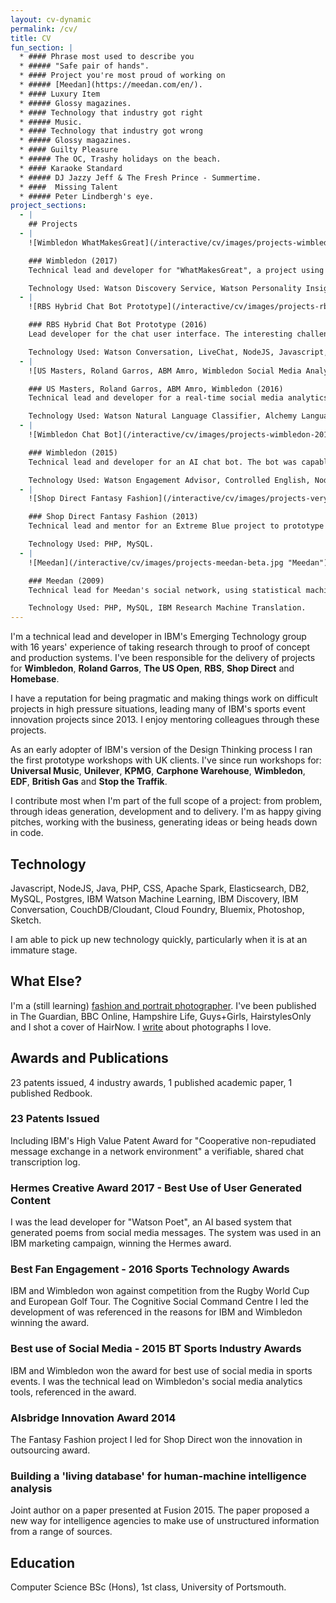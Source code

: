 ```yaml
---
layout: cv-dynamic
permalink: /cv/
title: CV
fun_section: |
  * #### Phrase most used to describe you
  * ##### "Safe pair of hands".
  * #### Project you're most proud of working on
  * ##### [Meedan](https://meedan.com/en/).
  * #### Luxury Item
  * ##### Glossy magazines.
  * #### Technology that industry got right
  * ##### Music.
  * #### Technology that industry got wrong
  * ##### Glossy magazines.
  * #### Guilty Pleasure
  * ##### The OC, Trashy holidays on the beach.
  * #### Karaoke Standard
  * ##### DJ Jazzy Jeff & The Fresh Prince - Summertime.
  * ####  Missing Talent
  * ##### Peter Lindbergh's eye.
project_sections:
  - |
    ## Projects
  - |
    ![Wimbledon WhatMakesGreat](/interactive/cv/images/projects-wimbledon-2017.jpg "Wimbledon WhatMakesGreat")

    ### Wimbledon (2017)
    Technical lead and developer for "WhatMakesGreat", a project using machine learning with structured and unstructured data to understand what makes a great Wimbledon champion. The output of this project was used in articles for The Telegraph, Wimbledon's Facebook page, digital advertising at Heathrow airport, print newspapers and IBM's marketing campaign.

    Technology Used: Watson Discovery Service, Watson Personality Insights, NodeJS, DB2, Cloud Foundry/Bluemix.
  - |
    ![RBS Hybrid Chat Bot Prototype](/interactive/cv/images/projects-rbs.jpg "RBS Hybrid Chat Bot Prototype")

    ### RBS Hybrid Chat Bot Prototype (2016)
    Lead developer for the chat user interface. The interesting challenge was to avoid the transition between bot and human being seamless, but still remain smooth. Research indicated that users want to know if they are talking to a human or machine.

    Technology Used: Watson Conversation, LiveChat, NodeJS, Javascript, Cloud Foundry/Bluemix.
  - |
    ![US Masters, Roland Garros, ABM Amro, Wimbledon Social Media Analytics](/interactive/cv/images/projects-masters-rg-2016.jpg "US Masters, Roland Garros, ABM Amro, Wimbledon Social Media Analytics")

    ### US Masters, Roland Garros, ABM Amro, Wimbledon (2016)
    Technical lead and developer for a real-time social media analytics system. A machine learning classifier was used to identify content relevant to each tournament and natural language processing to understand the text. At peak, the system analysed 400 messages per second. It was used by the four tournaments to direct their social media output.

    Technology Used: Watson Natural Language Classifier, Alchemy Language API, Apache Spark, NodeJS, Java, Cloud Foundry/Bluemix.
  - |
    ![Wimbledon Chat Bot](/interactive/cv/images/projects-wimbledon-2015.jpg "Wimbledon Chat Bot")

    ### Wimbledon (2015)
    Technical lead and developer for an AI chat bot. The bot was capable of answering both statistical questions ("how many French players made the second round in 1999?") and questions that needed to be answered from unstructured data ("how do Wimbledon keep the pigeons away?"). Machine learning allowed the bot to answer unstructured data queries, combined with research technology (Controlled English) to answer structured data queries.

    Technology Used: Watson Engagement Advisor, Controlled English, NodeJS, DB2, Cloud Foundry/Bluemix.
  - |
    ![Shop Direct Fantasy Fashion](/interactive/cv/images/projects-very.jpg "Shop Direct Fantasy Fashion")

    ### Shop Direct Fantasy Fashion (2013)
    Technical lead and mentor for an Extreme Blue project to prototype a fantasy fashion game for Shop Direct's "Very" brand. The project allowed customers to predict fashion trends, increasing time spent browsing Very's catalogue, promoting social sharing and providing Shop Direct with data that could be used to predict future sales.

    Technology Used: PHP, MySQL.
  - |
    ![Meedan](/interactive/cv/images/projects-meedan-beta.jpg "Meedan")

    ### Meedan (2009)
    Technical lead for Meedan's social network, using statistical machine translation to facilitate discussion between native English and Arabic speakers. Meedan was an early social network and the first to make use of machine translation. It allowed users to correct translations, improving both the site and the underlying machine translation algorithms, pre-dating the same approach Google use.

    Technology Used: PHP, MySQL, IBM Research Machine Translation.
---
```

I'm a technical lead and developer in IBM's Emerging Technology group with 16 years' experience of taking research through to proof of concept and production systems. I've been responsible for the delivery of projects for **Wimbledon**, **Roland Garros**, **The US Open**, **RBS**, **Shop Direct** and **Homebase**.

I have a reputation for being pragmatic and making things work on difficult projects in high pressure situations, leading many of IBM's sports event innovation projects since 2013. I enjoy mentoring colleagues through these projects.

As an early adopter of IBM's version of the Design Thinking process I ran the first prototype workshops with UK clients. I've since run workshops for: **Universal Music**, **Unilever**, **KPMG**, **Carphone Warehouse**, **Wimbledon**, **EDF**, **British Gas** and **Stop the Traffik**.

I contribute most when I'm part of the full scope of a project: from problem, through ideas generation, development and to delivery. I'm as happy giving pitches, working with the business, generating ideas or being heads down in code.


## Technology
Javascript, NodeJS, Java, PHP, CSS, Apache Spark, Elasticsearch, DB2, MySQL, Postgres, IBM Watson Machine Learning, IBM Discovery, IBM Conversation, CouchDB/Cloudant, Cloud Foundry, Bluemix, Photoshop, Sketch.

I am able to pick up new technology quickly, particularly when it is at an immature stage.


## What Else?
I'm a (still learning) [fashion and portrait photographer](https://www.darrenshaw.org). I've been published in The Guardian, BBC Online, Hampshire Life, Guys+Girls, HairstylesOnly and I shot a cover of HairNow. I   [write](https://medium.com/why-i-love-this-picture) about photographs I love.


## Awards and Publications
23 patents issued, 4 industry awards, 1 published academic paper, 1 published Redbook.

### 23 Patents Issued
Including IBM's High Value Patent Award for "Cooperative non-repudiated message exchange in a network environment" a verifiable, shared chat transcription log.

### Hermes Creative Award 2017 - Best Use of User Generated Content
I was the lead developer for "Watson Poet", an AI based system that generated poems from social media messages. The system was used in an IBM marketing campaign, winning the Hermes award.

### Best Fan Engagement - 2016 Sports Technology Awards
IBM and Wimbledon won against competition from the Rugby World Cup and European Golf Tour. The Cognitive Social Command Centre I led the development of was referenced in the reasons for IBM and Wimbledon winning the award.

### Best use of Social Media - 2015 BT Sports Industry Awards
IBM and Wimbledon won the award for best use of social media in sports events. I was the technical lead on Wimbledon's social media analytics tools, referenced in the award.

### Alsbridge Innovation Award 2014
The Fantasy Fashion project I led for Shop Direct won the innovation in outsourcing award.

### Building a 'living database' for human-machine intelligence analysis
Joint author on a paper presented at Fusion 2015. The paper proposed a new way for intelligence agencies to make use of unstructured information from a range of sources.


## Education
Computer Science BSc (Hons), 1st class, University of Portsmouth.
